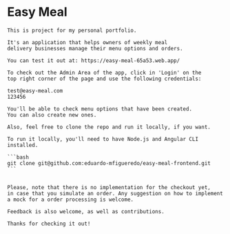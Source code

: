 <!DOCTYPE html>
<html>
<head>
  <meta charset="UTF-8">
</head>
  <body>
    <h1>Easy Meal</h1>

    This is project for my personal portfolio. 
    
    It's an application that helps owners of weekly meal 
    delivery businesses manage their menu options and orders.

    You can test it out at: https://easy-meal-65a53.web.app/
    
    To check out the Admin Area of the app, click in 'Login' on the 
    top right corner of the page and use the following credentials:

    test@easy-meal.com
    123456

    You'll be able to check menu options that have been created. 
    You can also create new ones.

    Also, feel free to clone the repo and run it locally, if you want.

    To run it locally, you'll need to have Node.js and Angular CLI installed.

    ```bash
    git clone git@github.com:eduardo-mfigueredo/easy-meal-frontend.git
    ```


    Please, note that there is no implementation for the checkout yet,
    in case that you simulate an order. Any suggestion on how to implement
    a mock for a order processing is welcome.

    Feedback is also welcome, as well as contributions.

    Thanks for checking it out!

  </body>
</html>
